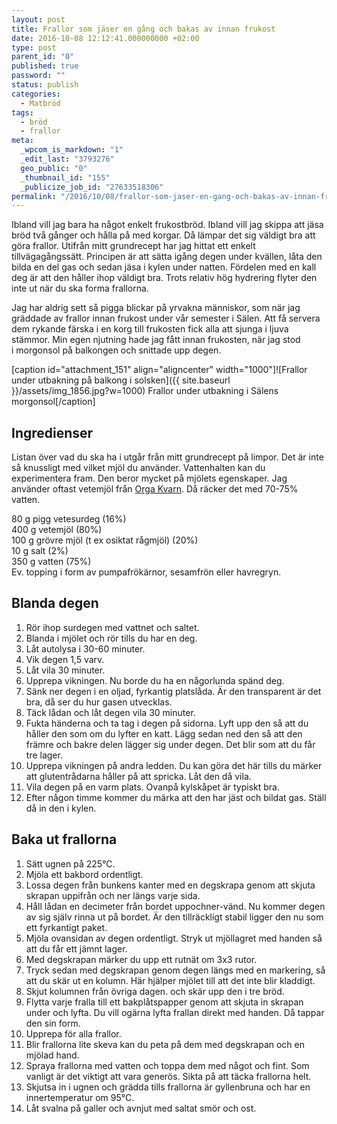 ```yaml
---
layout: post
title: Frallor som jäser en gång och bakas av innan frukost
date: 2016-10-08 12:12:41.000000000 +02:00
type: post
parent_id: "0"
published: true
password: ""
status: publish
categories:
  - Matbröd
tags:
  - bröd
  - frallor
meta:
  _wpcom_is_markdown: "1"
  _edit_last: "3793276"
  geo_public: "0"
  _thumbnail_id: "155"
  _publicize_job_id: "27633518306"
permalink: "/2016/10/08/frallor-som-jaser-en-gang-och-bakas-av-innan-frukost/"
---
```


Ibland vill jag bara ha något enkelt frukostbröd. Ibland vill jag skippa att jäsa bröd två gånger och hålla på med korgar. Då lämpar det sig väldigt bra att göra frallor. Utifrån mitt grundrecept har jag hittat ett enkelt tillvägagångssätt. Principen är att sätta igång degen under kvällen, låta den bilda en del gas och sedan jäsa i kylen under natten. Fördelen med en kall deg är att den håller ihop väldigt bra. Trots relativ hög hydrering flyter den inte ut när du ska forma frallorna.

Jag har aldrig sett så pigga blickar på yrvakna människor, som när jag gräddade av frallor innan frukost under vår semester i Sälen. Att få servera dem rykande färska i en korg till frukosten fick alla att sjunga i ljuva stämmor. Min egen njutning hade jag fått innan frukosten, när jag stod i morgonsol på balkongen och snittade upp degen.

[caption id="attachment_151" align="aligncenter" width="1000"]![Frallor under utbakning på balkong i solsken]({{ site.baseurl }}/assets/img_1856.jpg?w=1000) Frallor under utbakning i Sälens morgonsol[/caption]

## Ingredienser

Listan över vad du ska ha i utgår från mitt grundrecept på limpor. Det är inte så knussligt med vilket mjöl du använder. Vattenhalten kan du experimentera fram. Den beror mycket på mjölets egenskaper. Jag använder oftast vetemjöl från [Orga Kvarn](http://orgakvarn.se/). Då räcker det med 70-75% vatten.

80 g pigg vetesurdeg (16%)  
400 g vetemjöl (80%)  
100 g grövre mjöl (t ex osiktat rågmjöl) (20%)  
10 g salt (2%)  
350 g vatten (75%)  
Ev. topping i form av pumpafrökärnor, sesamfrön eller havregryn.

## Blanda degen

1.  Rör ihop surdegen med vattnet och saltet.
2.  Blanda i mjölet och rör tills du har en deg.
3.  Låt autolysa i 30-60 minuter.
4.  Vik degen 1,5 varv.
5.  Låt vila 30 minuter.
6.  Upprepa vikningen. Nu borde du ha en någorlunda spänd deg.
7.  Sänk ner degen i en oljad, fyrkantig platslåda. Är den transparent är det bra, då ser du hur gasen utvecklas.
8.  Täck lådan och låt degen vila 30 minuter.
9.  Fukta händerna och ta tag i degen på sidorna. Lyft upp den så att du håller den som om du lyfter en katt. Lägg sedan ned den så att den främre och bakre delen lägger sig under degen. Det blir som att du får tre lager.
10. Upprepa vikningen på andra ledden. Du kan göra det här tills du märker att glutentrådarna håller på att spricka. Låt den då vila.
11. Vila degen på en varm plats. Ovanpå kylskåpet är typiskt bra.
12. Efter någon timme kommer du märka att den har jäst och bildat gas. Ställ då in den i kylen.

## Baka ut frallorna

1.  Sätt ugnen på 225°C.
2.  Mjöla ett bakbord ordentligt.
3.  Lossa degen från bunkens kanter med en degskrapa genom att skjuta skrapan uppifrån och ner längs varje sida.
4.  Håll lådan en decimeter från bordet uppochner-vänd. Nu kommer degen av sig själv rinna ut på bordet. Är den tillräckligt stabil ligger den nu som ett fyrkantigt paket.
5.  Mjöla ovansidan av degen ordentligt. Stryk ut mjöllagret med handen så att du får ett jämnt lager.
6.  Med degskrapan märker du upp ett rutnät om 3x3 rutor.
7.  Tryck sedan med degskrapan genom degen längs med en markering, så att du skär ut en kolumn. Här hjälper mjölet till att det inte blir kladdigt.
8.  Skjut kolumnen från övriga dagen. och skär upp den i tre bröd.
9.  Flytta varje fralla till ett bakplåtspapper genom att skjuta in skrapan under och lyfta. Du vill ogärna lyfta frallan direkt med handen. Då tappar den sin form.
10. Upprepa för alla frallor.
11. Blir frallorna lite skeva kan du peta på dem med degskrapan och en mjölad hand.
12. Spraya frallorna med vatten och toppa dem med något och fint. Som vanligt är det viktigt att vara generös. Sikta på att täcka frallorna helt.
13. Skjutsa in i ugnen och grädda tills frallorna är gyllenbruna och har en innertemperatur om 95°C.
14. Låt svalna på galler och avnjut med saltat smör och ost.
